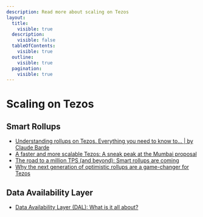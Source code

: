 ```yaml
---
description: Read more about scaling on Tezos
layout:
  title:
    visible: true
  description:
    visible: false
  tableOfContents:
    visible: true
  outline:
    visible: true
  pagination:
    visible: true
---
```


# Scaling on Tezos

## Smart Rollups

* [Understanding rollups on Tezos. Everything you need to know to… | by Claude Barde](https://claudebarde.medium.com/understanding-rollups-on-tezos-a910d8ba94a5)&#x20;
* [A faster and more scalable Tezos: A sneak peak at the Mumbai proposal](https://research-development.nomadic-labs.com/mumbai-preview.html#smart-rollups-activated)&#x20;
* [The road to a million TPS (and beyond): Smart rollups are coming](https://research-development.nomadic-labs.com/smart-rollups-are-coming.html) &#x20;
* [Why the next generation of optimistic rollups are a game-changer for Tezos](https://research-development.nomadic-labs.com/next-generation-rollups.html)&#x20;

## Data Availability Layer

* [Data Availability Layer (DAL): What is it all about?](https://spotlight.tezos.com/data-availability-layer-dal-what-is-it-all-about/) &#x20;
